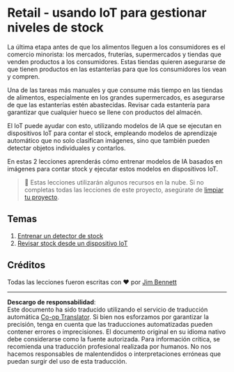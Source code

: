 <!--
CO_OP_TRANSLATOR_METADATA:
{
  "original_hash": "22a1d6e49f2a689fe5bfa7802a7241fc",
  "translation_date": "2025-08-26T13:59:35+00:00",
  "source_file": "5-retail/README.md",
  "language_code": "es"
}
-->
# Retail - usando IoT para gestionar niveles de stock

La última etapa antes de que los alimentos lleguen a los consumidores es el comercio minorista: los mercados, fruterías, supermercados y tiendas que venden productos a los consumidores. Estas tiendas quieren asegurarse de que tienen productos en las estanterías para que los consumidores los vean y compren.

Una de las tareas más manuales y que consume más tiempo en las tiendas de alimentos, especialmente en los grandes supermercados, es asegurarse de que las estanterías estén abastecidas. Revisar cada estantería para garantizar que cualquier hueco se llene con productos del almacén.

El IoT puede ayudar con esto, utilizando modelos de IA que se ejecutan en dispositivos IoT para contar el stock, empleando modelos de aprendizaje automático que no solo clasifican imágenes, sino que también pueden detectar objetos individuales y contarlos.

En estas 2 lecciones aprenderás cómo entrenar modelos de IA basados en imágenes para contar stock y ejecutar estos modelos en dispositivos IoT.

> 💁 Estas lecciones utilizarán algunos recursos en la nube. Si no completas todas las lecciones de este proyecto, asegúrate de [limpiar tu proyecto](../clean-up.md).

## Temas

1. [Entrenar un detector de stock](./lessons/1-train-stock-detector/README.md)  
1. [Revisar stock desde un dispositivo IoT](./lessons/2-check-stock-device/README.md)

## Créditos

Todas las lecciones fueron escritas con ♥️ por [Jim Bennett](https://GitHub.com/JimBobBennett)

---

**Descargo de responsabilidad**:  
Este documento ha sido traducido utilizando el servicio de traducción automática [Co-op Translator](https://github.com/Azure/co-op-translator). Si bien nos esforzamos por garantizar la precisión, tenga en cuenta que las traducciones automatizadas pueden contener errores o imprecisiones. El documento original en su idioma nativo debe considerarse como la fuente autorizada. Para información crítica, se recomienda una traducción profesional realizada por humanos. No nos hacemos responsables de malentendidos o interpretaciones erróneas que puedan surgir del uso de esta traducción.